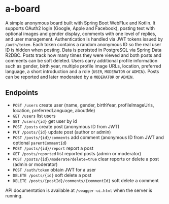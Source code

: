 # a-board

A simple anonymous board built with Spring Boot WebFlux and Kotlin.
It supports OAuth2 login (Google, Apple and Facebook), posting text with optional images and gender display,
comments with one level of replies, and user management.
Authentication is handled via JWT tokens issued by `/auth/token`. Each token contains a random anonymous ID so the real user ID is hidden when posting.
Data is persisted in PostgreSQL via Spring Data R2DBC.
Posts track how many times they were viewed and both posts and comments can be soft deleted.
Users carry additional profile information such as gender, birth year, multiple profile image URLs, location, preferred language, a short introduction and a role (`USER`, `MODERATOR` or `ADMIN`). Posts can be reported and later moderated by a `MODERATOR` or `ADMIN`.

## Endpoints
- `POST /users` create user (name, gender, birthYear, profileImageUrls, location,
  preferredLanguage, aboutMe)
- `GET /users` list users
- `GET /users/{id}` get user by id
- `POST /posts` create post (anonymous ID from JWT)
- `PUT /posts/{id}` update post (author or admin)
- `POST /posts/{id}/comments` add comment (anonymous ID from JWT and optional `parentCommentId`)
- `POST /posts/{id}/report` report a post
- `GET /posts/reported` list reported posts (admin or moderator)
- `POST /posts/{id}/moderate?delete=true` clear reports or delete a post (admin or moderator)
- `POST /auth/token` obtain JWT for a user
- `DELETE /posts/{id}` soft delete a post
- `DELETE /posts/{postId}/comments/{commentId}` soft delete a comment

API documentation is available at `/swagger-ui.html` when the server is running.
